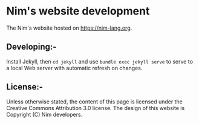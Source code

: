 # Nim's website development

The Nim's website hosted on https://nim-lang.org.

## Developing:-

Install Jekyll, then `cd jekyll` and use `bundle exec jekyll serve`
to serve to a local Web server with automatic refresh on changes.

## License:-

Unless otherwise stated, the content of this page is licensed under the Creative Commons Attribution 3.0 license.
The design of this website is Copyright (C) Nim developers.
